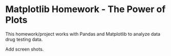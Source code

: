 # Matplotlib Homework - The Power of Plots

This homework/project works with Pandas and Matplotlib to analyze data drug testing data.

Add screen shots.